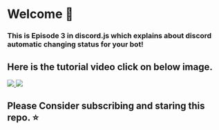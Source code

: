# Welcome 👋
### This is Episode 3 in discord.js which explains about discord automatic changing status for your bot!

## Here is the tutorial video click on below image.

<a href="https://www.youtube.com/watch?v=YquF45xY4Yc&t">
<img src="https://i.imgur.com/rxZbRKd.png">
</a>

<a href="https://www.discord.io/prituhq">
<img src="https://i.imgur.com/x4jN0XM.png">
</a>

## Please Consider subscribing and staring this repo. ⭐
